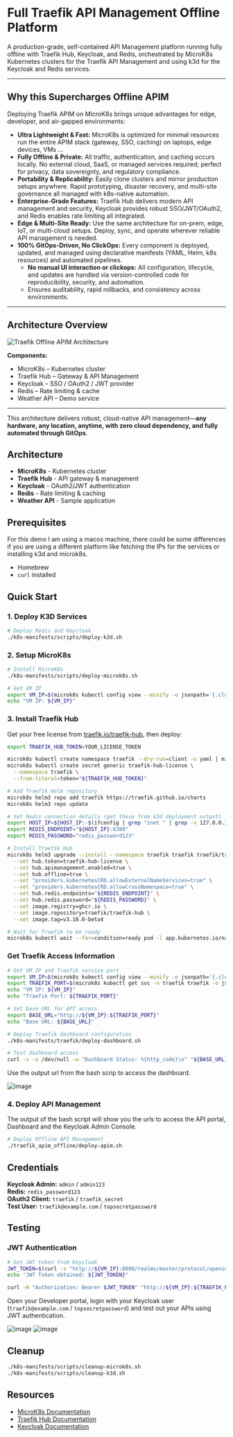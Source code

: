 # Full Traefik API Management Offline Platform

A production-grade, self-contained API Management platform running fully offline with Traefik Hub, Keycloak, and Redis, orchestrated by MicroK8s Kubernetes clusters for the Traefik API Management and using k3d for the Keycloak and Redis services.

---

## Why this Supercharges Offline APIM

Deploying Traefik APIM on MicroK8s brings unique advantages for edge, developer, and air-gapped environments:

- **Ultra Lightweight & Fast:** MicroK8s is optimized for minimal resources run the entire APIM stack (gateway, SSO, caching) on laptops, edge devices, VMs ...
- **Fully Offline & Private:** All traffic, authentication, and caching occurs locally. No external cloud, SaaS, or managed services required; perfect for privacy, data sovereignty, and regulatory compliance.
- **Portability & Replicability:** Easily clone clusters and mirror production setups anywhere. Rapid prototyping, disaster recovery, and multi-site governance all managed with k8s-native automation.
- **Enterprise-Grade Features:** Traefik Hub delivers modern API management and security, Keycloak provides robust SSO/JWT/OAuth2, and Redis enables rate limiting all integrated.
- **Edge & Multi-Site Ready:** Use the same architecture for on-prem, edge, IoT, or multi-cloud setups. Deploy, sync, and operate wherever reliable API management is needed.
- **100% GitOps-Driven, No ClickOps:** Every component is deployed, updated, and managed using declarative manifests (YAML, Helm, k8s resources) and automated pipelines.
  - **No manual UI interaction or clickops:** All configuration, lifecycle, and updates are handled via version-controlled code for reproducibility, security, and automation.
  - Ensures auditability, rapid rollbacks, and consistency across environments.

---

## Architecture Overview

![Traefik Offline APIM Architecture](images/traefik_apim_offline_arch.png)

**Components:**
- MicroK8s – Kubernetes cluster
- Traefik Hub – Gateway & API Management
- Keycloak – SSO / OAuth2 / JWT provider
- Redis – Rate limiting & cache
- Weather API – Demo service

---

This architecture delivers robust, cloud-native API management—**any hardware, any location, anytime, with zero cloud dependency, and fully automated through GitOps**.

## Architecture

- **MicroK8s** - Kubernetes cluster
- **Traefik Hub** - API gateway & management
- **Keycloak** - OAuth2/JWT authentication  
- **Redis** - Rate limiting & caching
- **Weather API** - Sample application

## Prerequisites

For this demo I am using a macos machine, there could be some differences if you are using a different platform like fetching the IPs for the services or installing k3d and microk8s.

- Homebrew 
- `curl` installed

## Quick Start

### 1. Deploy K3D Services
```bash
# Deploy Redis and Keycloak
./k8s-manifests/scripts/deploy-k3d.sh
```

### 2. Setup MicroK8s
```bash
# Install MicroK8s
./k8s-manifests/scripts/deploy-microk8s.sh

# Get VM IP
export VM_IP=$(microk8s kubectl config view --minify -o jsonpath='{.clusters[0].cluster.server}' | sed 's|https://||' | sed 's|:.*||')
echo "VM IP: ${VM_IP}"
```

### 3. Install Traefik Hub

Get your free license from [traefik.io/traefik-hub](https://traefik.io/traefik-hub/), then deploy:

```bash
export TRAEFIK_HUB_TOKEN=YOUR_LICENSE_TOKEN

microk8s kubectl create namespace traefik --dry-run=client -o yaml | microk8s kubectl apply -f -
microk8s kubectl create secret generic traefik-hub-license \
  --namespace traefik \
  --from-literal=token="${TRAEFIK_HUB_TOKEN}"

# Add Traefik Helm repository
microk8s helm3 repo add traefik https://traefik.github.io/charts
microk8s helm3 repo update

# Set Redis connection details (get these from k3d deployment output)
export HOST_IP=${HOST_IP:-$(ifconfig | grep "inet " | grep -v 127.0.0.1 | head -1 | awk '{print $2}')}
export REDIS_ENDPOINT="${HOST_IP}:6380"
export REDIS_PASSWORD="redis_password123"

# Install Traefik Hub
microk8s helm3 upgrade --install --namespace traefik traefik traefik/traefik \
  --set hub.token=traefik-hub-license \
  --set hub.apimanagement.enabled=true \
  --set hub.offline=true \
  --set "providers.kubernetesCRD.allowExternalNameServices=true" \
  --set "providers.kubernetesCRD.allowCrossNamespace=true" \
  --set hub.redis.endpoints="${REDIS_ENDPOINT}" \
  --set hub.redis.password="${REDIS_PASSWORD}" \
  --set image.registry=ghcr.io \
  --set image.repository=traefik/traefik-hub \
  --set image.tag=v3.18.0-beta4

# Wait for Traefik to be ready
microk8s kubectl wait --for=condition=ready pod -l app.kubernetes.io/name=traefik -n traefik --timeout=300s
```

### Get Traefik Access Information

```bash
# Get VM IP and Traefik service port
export VM_IP=$(microk8s kubectl config view --minify -o jsonpath='{.clusters[0].cluster.server}' | sed 's|https://||' | sed 's|:.*||')
export TRAEFIK_PORT=$(microk8s kubectl get svc -n traefik traefik -o jsonpath='{.spec.ports[0].nodePort}')
echo "VM IP: ${VM_IP}"
echo "Traefik Port: ${TRAEFIK_PORT}"

# Set base URL for API access
export BASE_URL="http://${VM_IP}:${TRAEFIK_PORT}"
echo "Base URL: ${BASE_URL}"

```

```bash
# Deploy Traefik dashboard configuration
./k8s-manifests/traefik/deploy-dashboard.sh

# Test dashboard access
curl -s -o /dev/null -w "Dashboard Status: %{http_code}\n" "${BASE_URL}/dashboard/"
```
Use the output url from the bash scrip to access the dashboard.

![image](images/traefik_dashboard.png)

### 4. Deploy API Management

The output of the bash script will show you the urls to access the API portal, Dashboard and the Keycloak Admin Console.

```bash
# Deploy Offline API Management
./traefik_apim_offline/deploy-apim.sh
```
## Credentials

**Keycloak Admin:** `admin` / `admin123`  
**Redis:** `redis_password123`  
**OAuth2 Client:** `traefik` / `traefik_secret`  
**Test User:** `traefik@example.com` / `topsecretpassword`

## Testing

### JWT Authentication

```bash
# Get JWT token from Keycloak
JWT_TOKEN=$(curl -s "http://${VM_IP}:8090/realms/master/protocol/openid-connect/token" -H "Content-Type: application/x-www-form-urlencoded" -d "grant_type=password&client_id=admin-cli&username=admin&password=admin123" | grep -o '"access_token":"[^"]*"' | cut -d'"' -f4)
echo "JWT Token obtained: ${JWT_TOKEN}"
```

```bash
curl -H "Authorization: Bearer $JWT_TOKEN" "http://${VM_IP}:${TRAEFIK_PORT}/weather/"
```

Open your Developer portal, login with your Keycloak user (`traefik@example.com` / `topsecretpassword`) and test out your APIs using JWT authentication.

![image](images/keycloak_sso_login.png)
![image](images/traefik_portal.png)

## Cleanup

```bash
./k8s-manifests/scripts/cleanup-microk8s.sh
./k8s-manifests/scripts/cleanup-k3d.sh
```

## Resources

- [MicroK8s Documentation](https://microk8s.io/docs)
- [Traefik Hub Documentation](https://doc.traefik.io/traefik-hub/)
- [Keycloak Documentation](https://www.keycloak.org/documentation)